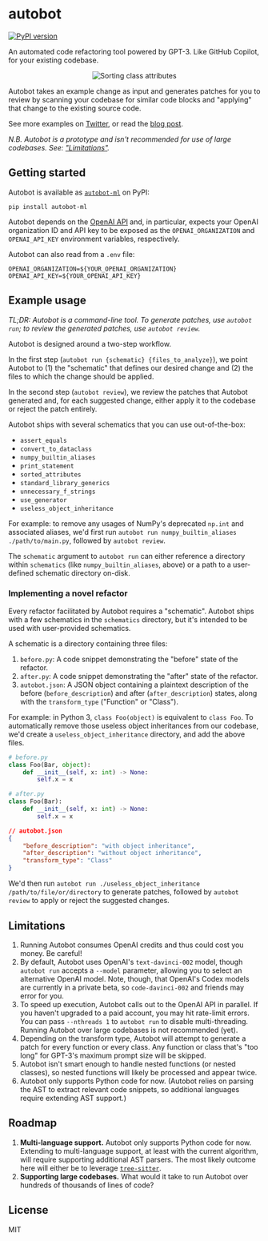# autobot

[![PyPI version](https://badge.fury.io/py/autobot-ml.svg)](https://badge.fury.io/py/autobot-ml)

An automated code refactoring tool powered by GPT-3. Like GitHub Copilot, for your existing
codebase.

<p align="center">
  <img alt="Sorting class attributes" src="https://user-images.githubusercontent.com/1309177/190036496-28d096f1-fde5-47af-a936-235b3802dc07.gif">
</p>

Autobot takes an example change as input and generates patches for you to review by scanning your
codebase for similar code blocks and "applying" that change to the existing source code.

See more examples on <a href="https://twitter.com/charliermarsh/status/1569329858475425792" target="_blank">
Twitter</a>, or read the <a href="https://notes.crmarsh.com/building-large-language-model-powered-applications" target="_blank">
blog post</a>.

_N.B. Autobot is a prototype and isn't recommended for use of large codebases. See: ["Limitations"](#Limitations)._

## Getting started

Autobot is available as [`autobot-ml`](https://pypi.org/project/autobot-ml/) on PyPI:

```shell
pip install autobot-ml
```

Autobot depends on the [OpenAI API](https://openai.com/api/) and, in particular, expects your OpenAI
organization ID and API key to be exposed as the `OPENAI_ORGANIZATION` and `OPENAI_API_KEY`
environment variables, respectively.

Autobot can also read from a `.env` file:

```
OPENAI_ORGANIZATION=${YOUR_OPENAI_ORGANIZATION}
OPENAI_API_KEY=${YOUR_OPENAI_API_KEY}
```

## Example usage

_TL;DR: Autobot is a command-line tool. To generate patches, use `autobot run`; to review the
generated patches, use `autobot review`._

Autobot is designed around a two-step workflow.

In the first step (`autobot run {schematic} {files_to_analyze}`), we point Autobot to (1) the
"schematic" that defines our desired change and (2) the files to which the change should be
applied.

In the second step (`autobot review`), we review the patches that Autobot generated and, for each
suggested change, either apply it to the codebase or reject the patch entirely.

Autobot ships with several schematics that you can use out-of-the-box:

- `assert_equals`
- `convert_to_dataclass`
- `numpy_builtin_aliases`
- `print_statement`
- `sorted_attributes`
- `standard_library_generics`
- `unnecessary_f_strings`
- `use_generator`
- `useless_object_inheritance`

For example: to remove any usages of NumPy's deprecated `np.int` and associated aliases, we'd first
run `autobot run numpy_builtin_aliases ./path/to/main.py`, followed by `autobot review`.

The `schematic` argument to `autobot run` can either reference a directory within `schematics` (like
`numpy_builtin_aliases`, above) or a path to a user-defined schematic directory on-disk.

### Implementing a novel refactor

Every refactor facilitated by Autobot requires a "schematic". Autobot ships with a few schematics
in the `schematics` directory, but it's intended to be used with user-provided schematics.

A schematic is a directory containing three files:

1. `before.py`: A code snippet demonstrating the "before" state of the refactor.
2. `after.py`: A code snippet demonstrating the "after" state of the refactor.
3. `autobot.json`: A JSON object containing a plaintext description of the
   before (`before_description`) and after (`after_description`) states, along with
   the `transform_type` ("Function" or "Class").

For example: in Python 3, `class Foo(object)` is equivalent to `class Foo`. To automatically remove
those useless object inheritances from our codebase, we'd create a `useless_object_inheritance`
directory, and add the above files.

```python
# before.py
class Foo(Bar, object):
    def __init__(self, x: int) -> None:
        self.x = x
```

```python
# after.py
class Foo(Bar):
    def __init__(self, x: int) -> None:
        self.x = x
```

```json
// autobot.json
{
    "before_description": "with object inheritance",
    "after_description": "without object inheritance",
    "transform_type": "Class"
}
```

We'd then run `autobot run ./useless_object_inheritance /path/to/file/or/directory` to generate
patches, followed by `autobot review` to apply or reject the suggested changes.

## Limitations

1. Running Autobot consumes OpenAI credits and thus could cost you money. Be careful!
2. By default, Autobot uses OpenAI's `text-davinci-002` model, though `autobot run` accepts a
   `--model` parameter, allowing you to select an alternative OpenAI model. Note, though, that
   OpenAI's Codex models are currently in a private beta, so `code-davinci-002` and friends may
   error for you.
4. To speed up execution, Autobot calls out to the OpenAI API in parallel. If you haven't upgraded
   to a paid account, you may hit rate-limit errors. You can pass `--nthreads 1` to `autobot run`
   to disable multi-threading. Running Autobot over large codebases is not recommended (yet).
5. Depending on the transform type, Autobot will attempt to generate a patch for every function or
   every
   class. Any function or class that's "too long" for GPT-3's maximum prompt size will be skipped.
6. Autobot isn't smart enough to handle nested functions (or nested classes), so nested functions
   will likely be processed and appear twice.
7. Autobot only supports Python code for now. (Autobot relies on parsing the AST to extract relevant
   code snippets, so additional languages require extending AST support.)

## Roadmap

1. **Multi-language support.** Autobot only supports Python code for now. Extending to
   multi-language support, at least with the current algorithm, will require supporting additional
   AST parsers. The most likely outcome here will either be to leverage [`tree-sitter`](https://github.com/tree-sitter/tree-sitter).
2. **Supporting large codebases.** What would it take to run Autobot over hundreds of thousands of
   lines of code?

## License

MIT
